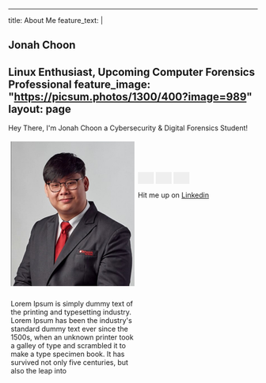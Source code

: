 <link rel="stylesheet" href="https://cdnjs.cloudflare.com/ajax/libs/font-awesome/4.7.0/css/font-awesome.min.css"> </link>

---
title: About Me
feature_text: |
  ## Jonah Choon
  Linux Enthusiast, Upcoming Computer Forensics Professional
feature_image: "https://picsum.photos/1300/400?image=989"
layout: page
---

Hey There, I'm Jonah Choon a Cybersecurity & Digital Forensics Student!
<div class="row">
  <div class="column" style="float: left; width: 50%; padding: 5px;">
    <img src="/image/profile.png" alt="Profile Picture" width="250">
  </div>
  <div class="column" style="float: left; width: 50%; padding: 5px;">
    <p> Lorem Ipsum is simply dummy text of the printing and typesetting industry. Lorem Ipsum has been the industry's standard dummy text ever since the 1500s, when an unknown printer took a galley of type and scrambled it to make a type specimen book. It has survived not only five centuries, but also the leap into 
    </p>
  </div>
</div>
<br>
<br>
<br>

<button style="border: none; color: white; padding: 12px 16px; font-size: 16px; cursor: pointer;"><i class="fa fa-facebook"></i></button>
<button style="border: none; color: white; padding: 12px 16px; font-size: 16px; cursor: pointer;"><i class="fa fa-instagram"></i></button>
<button style="border: none; color: white; padding: 12px 16px; font-size: 16px; cursor: pointer;"><i class="fa fa-linkedin-square"></i></button>


Hit me up on <a href="https://www.linkedin.com/in/jonah-choon-528584195" target="_blank">Linkedin</a>

